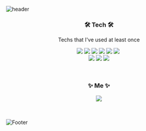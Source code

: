 ![header](https://capsule-render.vercel.app/api?type=slice&color=auto&height=300&section=header&text=MinKyeung%20Bae&animation=twinkling&fontSize=90)

<h3 align="center">🛠 Tech 🛠</h3>

<p align="center">Techs that I've used at least once</p>
<p align="center"><img src="https://img.shields.io/badge/Python-3766AB?style=flat-square&logo=Python&logoColor=white"/>&nbsp;<img src="https://img.shields.io/badge/C++-00599C?style=flat-square&logo=C%2B%2B&logoColor=white"/>&nbsp;<img src="https://img.shields.io/badge/JAVA-007396?style=flat-square&logo=JAVA&logoColor=white"/>&nbsp;<img src="https://img.shields.io/badge/C-A8B9CC?style=flat-square&logo=C&logoColor=white"/>&nbsp;<img src="https://img.shields.io/badge/Javascript-ffb13b?style=flat-square&logo=javascript&logoColor=white"/>&nbsp;<img src="https://img.shields.io/badge/css-1572B6?style=flat-square&logo=css3&logoColor=white"/>&nbsp;<br><img src="https://img.shields.io/badge/Mysql-E6B91E?style=flat-square&logo=Mysql&logoColor=white"/>&nbsp;<img src="https://img.shields.io/badge/Go-11B48A?style=flat-square&logo=Go&logoColor=white"/>&nbsp;<img src="https://img.shields.io/badge/Django-092E20?style=flat-square&logo=Django&logoColor=white"/>
</p>



<br>

<h3 align="center">✨ Me ✨</h3>

<div align="center">
    <img src="http://img.shields.io/badge/-Naver%20blog-white?style=flat&logo=naver&link=https://blog.naver.com/mingyeung">
</div>

<br>

<br>

![Footer](https://capsule-render.vercel.app/api?type=waving&color=auto&height=200&section=footer)

<!--
**mingyeungAA/mingyeungAA** is a ✨ _special_ ✨ repository because its `README.md` (this file) appears on your GitHub profile.

Here are some ideas to get you started:

- 🔭 I’m currently working on ...
- 🌱 I’m currently learning ...
- 👯 I’m looking to collaborate on ...
- 🤔 I’m looking for help with ...
- 💬 Ask me about ...
- 📫 How to reach me: ...
- 😄 Pronouns: ...
- ⚡ Fun fact: ...
-->
